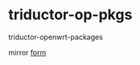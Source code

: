 # triductor-op-pkgs
triductor-openwrt-packages

mirror [form](https://github.com/BPI-SINOVOIP/THG6500-TAX2-OPENWRT-BSP/tree/main/package/triductor) 
